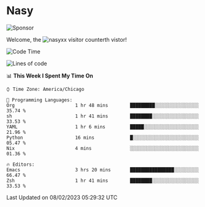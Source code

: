 # Nasy

<!--
<p align="center">
<img height="200" src="https://github-readme-stats.vercel.app/api?username=nasyxx&count_private=true&show_icons=true&theme=dracula&include_all_commits=true"/>
<img height="200" src="https://github-readme-stats.vercel.app/api/top-langs/?username=nasyxx&theme=dracula&hide=html,jupyter+notebook&count_private=true&show_icons=true"/>
</p>

  
----------------
-->

![Sponsor](https://img.shields.io/static/v1.svg?label=Sponsor&message=%E2%9D%A4&logo=GitHub&style=flat&color=pink)
 
Welcome, the ![nasyxx visitor counter](https://count.getloli.com/get/@nasyxx?theme=rule34)th vistor!
 
<!--START_SECTION:waka-->
![Code Time](http://img.shields.io/badge/Code%20Time-3%2C138%20hrs%2036%20mins-blue)

![Lines of code](https://img.shields.io/badge/From%20Hello%20World%20I%27ve%20Written-5%20Million%20lines%20of%20code-blue)

📊 **This Week I Spent My Time On** 

```text
⌚︎ Time Zone: America/Chicago

💬 Programming Languages: 
Org                      1 hr 48 mins        █████████░░░░░░░░░░░░░░░░   35.74 % 
sh                       1 hr 41 mins        ████████░░░░░░░░░░░░░░░░░   33.53 % 
YAML                     1 hr 6 mins         █████░░░░░░░░░░░░░░░░░░░░   21.96 % 
Python                   16 mins             █░░░░░░░░░░░░░░░░░░░░░░░░   05.47 % 
Nix                      4 mins              ░░░░░░░░░░░░░░░░░░░░░░░░░   01.36 % 

🔥 Editors: 
Emacs                    3 hrs 20 mins       ████████████████░░░░░░░░░   66.47 % 
Zsh                      1 hr 41 mins        ████████░░░░░░░░░░░░░░░░░   33.53 % 

```


 Last Updated on 08/02/2023 05:29:32 UTC
<!--END_SECTION:waka-->

<!-- ![visitors](https://visitor-badge.laobi.icu/badge?page_id=nasyxx.nasyxx) -->
